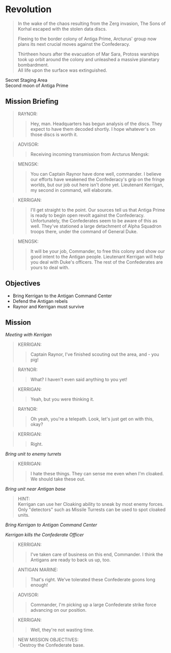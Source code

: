 # Revolution

> In the wake of the chaos resulting from the Zerg invasion, The Sons of Korhal escaped with the stolen data discs.
>
> Fleeing to the border colony of Antiga Prime, Arcturus' group now plans its next crucial moves against the Confederacy.
>
> Thirtheen hours after the evacuation of Mar Sara, Protoss warships took up orbit around the colony and unleashed a massive planetary bombardment.  
All life upon the surface was extinguished.

Secret Staging Area  
Second moon of Antiga Prime

## Mission Briefing

> RAYNOR:
>> Hey, man. Headquarters has begun analysis of the discs. They expect to have them decoded shortly. I hope whatever's on those discs is worth it.

> ADVISOR:
>> Receiving incoming transmission from Arcturus Mengsk:

> MENGSK:
>> You can Captain Raynor have done well, commander. I believe our efforts have weakened the Confederacy's grip on the fringe worlds, but our job out here isn't done yet. Lieutenant Kerrigan, my second in command, will elaborate.

> KERRIGAN:

>> I'll get straight to the point. Our sources tell us that Antiga Prime is ready to begin open revolt against the Confederacy. Unfortunately, the Confederates seem to be aware of this as well. They've stationed a large detachment of Alpha Squadron troops there, under the command of General Duke.

> MENGSK:
>> It will be your job, Commander, to free this colony and show our good intent to the Antigan people. Lieutenant Kerrigan will help you deal with Duke's officers. The rest of the Confederates are yours to deal with.

## Objectives

- Bring Kerrigan to the Antigan Command Center
- Defend the Antigan rebels
- Raynor and Kerrigan must survive

## Mission

_Meeting with Kerrigan_

> KERRIGAN:
>> Captain Raynor, I've finished scouting out the area, and - you pig!

> RAYNOR:
>> What? I haven't even said anything to you yet!

> KERRIGAN:
>> Yeah, but you were thinking it.

> RAYNOR:
>> Oh yeah, you're a telepath. Look, let's just get on with this, okay?

> KERRIGAN:
>> Right.

_Bring unit to enemy turrets_

> KERRIGAN:
>> I hate these things. They can sense me even when I'm cloaked. We should take these out.

_Bring unit near Antigan base_

> HINT:  
> Kerrigan can use her Cloaking ability to sneak by most enemy forces.  
> Only "detectors" such as Missile Turrests can be used to spot cloaked units.

_Bring Kerrigan to Antigan Command Center_

_Kerrigan kills the Confederate Officer_

> KERRIGAN:
>> I've taken care of business on this end, Commander. I think the Antigans are ready to back us up, too.

> ANTIGAN MARINE:
>> That's right. We've tolerated these Confederate goons long enough!

> ADVISOR:
>> Commander, I'm picking up a large Confederate strike force advancing on our position.

> KERRIGAN:
>> Well, they're not wasting time.

> NEW MISSION OBJECTIVES:  
> -Destroy the Confederate base.